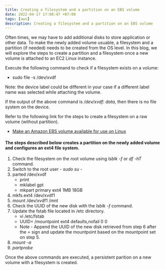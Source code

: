 ```yaml
---
title: Creating a filesystem and a partition on an EBS volume
date: 2022-04-17 17:08:47 +07:00
tags: [aws]
description: Creating a filesystem and a partition on an EBS volume 
---
```


Often times, we may have to add additional disks to store application or other data. To make the newly added volume usuable, a filesystem and a partition (if needed) needs to be created from the OS level. In this blog, we will explore the steps to create a partition and a filesystem once a new volume is attached to an EC2 Linux instance.

Execute the following command to check if a filesystem exists on a volume:

* sudo file -s /dev/xvdf

Note: the device label could be different in your case if a different label name was selected while attaching the volume.

If the output of the above command is */dev/xvdf: data*, then there is no file system on the device.

Refer to the following link for the steps to create a filesystem on a raw volume (without partition).

* [Make an Amazon EBS volume available for use on Linux](https://docs.aws.amazon.com/AWSEC2/latest/UserGuide/ebs-using-volumes.html)

#### The steps described below creates a partition on the newly added volume and configures an ext4 file system.

1. Check the filesystem on the root volume using *lsblk -f* or *df -hT* command.
2. Switch to the root user - *sudo su -*
3. parted /dev/xvdf
	* print
	* mklabel gpt
	* mkpart primary ext4 1MB 18GB
4. mkfs.ext4 /dev/xvdf1
5. mount /dev/xvdf1 /mnt
6. Check the UUID of the new disk with the *lsblk -f* command.
7. Update the fstab file located in /etc directory.
	* vi /etc/fstab
	* UUID= /mountpoint			  ext4	  defaults,nofail 0 0
	* Note - Append the UUID of the new disk retrieved from step 6 after the *=* sign and update the mountpoint based on the mountpoint set on step 5.
8. *mount -a*
9. *partprobe*

Once the above commands are executed, a persistent parition on a new volume with a filesystem is created.
